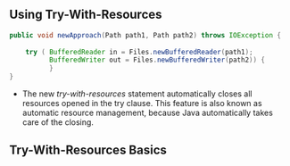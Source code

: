 

Using Try-With-Resources
------

```java
public void newApproach(Path path1, Path path2) throws IOException { 
    
    try ( BufferedReader in = Files.newBufferedReader(path1);
          BufferedWriter out = Files.newBufferedWriter(path2)) {
          }
}
```

* The new _try-with-resources_ statement automatically closes all resources opened in the try clause. This feature is also known as automatic resource management, because Java automatically takes care of the closing.

Try-With-Resources Basics
---